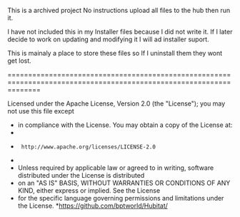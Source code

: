 This is a archived project 
No instructions upload all files to the hub then run it.


I have not included this in my Installer files because I did not write it.
If I later decide to work on updating and modifying it I will ad installer suport.

This is mainaly a place to store these files so If I uninstall them they wont get lost.


====================================================================================================================

Licensed under the Apache License, Version 2.0 (the "License"); you may not use this file except
 *  in compliance with the License. You may obtain a copy of the License at:
 *
 *      http://www.apache.org/licenses/LICENSE-2.0
 *
 *  Unless required by applicable law or agreed to in writing, software distributed under the License is distributed
 *  on an "AS IS" BASIS, WITHOUT WARRANTIES OR CONDITIONS OF ANY KIND, either express or implied. See the License
 *  for the specific language governing permissions and limitations under the License.
 *https://github.com/bptworld/Hubitat/
